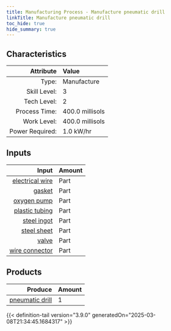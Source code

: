 ```yaml
---
title: Manufacturing Process - Manufacture pneumatic drill
linkTitle: Manufacture pneumatic drill
toc_hide: true
hide_summary: true
---
```

<!-- This is generated by the MarsSim HelpGenertor, do not edit. -->


## Characteristics

| Attribute      | Value |
|--------:|:------|
|Type:|Manufacture|
|Skill Level:|3|
|Tech Level:|2|
|Process Time:|400.0 millisols|
|Work Level:|400.0 millisols|
|Power Required:|1.0 kW/hr|

## Inputs

| Input      | Amount |
|--------:|:------|
|[electrical wire](/docs/definitions/part/electrical-wire)|Part|2|
|[gasket](/docs/definitions/part/gasket)|Part|5|
|[oxygen pump](/docs/definitions/part/oxygen-pump)|Part|1|
|[plastic tubing](/docs/definitions/part/plastic-tubing)|Part|5|
|[steel ingot](/docs/definitions/part/steel-ingot)|Part|1|
|[steel sheet](/docs/definitions/part/steel-sheet)|Part|1|
|[valve](/docs/definitions/part/valve)|Part|5|
|[wire connector](/docs/definitions/part/wire-connector)|Part|2|

## Products


| Produce      | Amount |
|--------:|:------|
|[pneumatic drill](/docs/definitions/part/pneumatic-drill)|1|



{{< definition-tail version="3.9.0" generatedOn="2025-03-08T21:34:45.1684317" >}}



